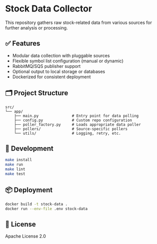 # Stock Data Collector

This repository gathers raw stock-related data from various sources for further
analysis or processing.

## ✅ Features

- Modular data collection with pluggable sources
- Flexible symbol list configuration (manual or dynamic)
- RabbitMQ/SQS publisher support
- Optional output to local storage or databases
- Dockerized for consistent deployment

## 🗂️ Project Structure

```
src/
└── app/
    ├── main.py               # Entry point for data polling
    ├── config.py             # Custom repo configuration
    ├── poller_factory.py     # Loads appropriate data poller
    ├── pollers/              # Source-specific pollers
    └── utils/                # Logging, retry, etc.
```

## 🧪 Development

```bash
make install
make run
make lint
make test
```

## 📦 Deployment

```bash
docker build -t stock-data .
docker run --env-file .env stock-data
```

## 📝 License

Apache License 2.0
